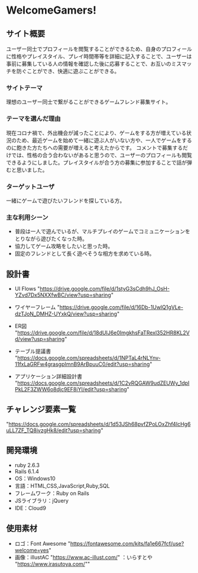 # WelcomeGamers!

## サイト概要
ユーザー同士でプロフィールを閲覧することができるため、自身のプロフィールに性格やプレイスタイル、プレイ時間帯等を詳細に記入することで、ユーザーは事前に募集している人の情報を確認した後に応募することで、お互いのミスマッチを防ぐことができ、快適に遊ぶことができる。

### サイトテーマ
理想のユーザー同士で繋がることができるゲームフレンド募集サイト。

### テーマを選んだ理由
現在コロナ禍で、外出機会が減ったことにより、ゲームをする方が増えている状況のため、最近ゲームを始めて一緒に遊ぶ人がいない方や、一人でゲームをするのに飽きた方たちへの需要が増えると考えたからです。
コメントで募集するだけでは、性格の合う合わないがあると思うので、ユーザーのプロフィールも閲覧できるようにしました。プレイスタイルが合う方の募集に参加することで話が弾むと思いました。

### ターゲットユーザ
一緒にゲームで遊びたいフレンドを探している方。

### 主な利用シーン
- 普段は一人で遊んでいるが、マルチプレイのゲームでコミュニケーションをとりながら遊びたくなった時。
- 協力してゲーム攻略をしたいと思った時。
- 固定のフレンドとして長く遊べそうな相方を求めている時。

## 設計書
- UI Flows
"https://drive.google.com/file/d/1styG3sCdh9hJ_OsH-YZvd7Dx5NXXfwBC/view?usp=sharing"

- ワイヤーフレーム
"https://drive.google.com/file/d/16Db-1UwlQ1gVLe-dzTJoN_DMHZ-UYxkQ/view?usp=sharing"

- ER図
"https://drive.google.com/file/d/18dUIJ6e0ImgkhsFaTRexl352HR8KL2Vd/view?usp=sharing"

- テーブル提議書
"https://docs.google.com/spreadsheets/d/1NPTaL4rNLYnv-11fxLaGRFw4grasgpImnB9ArBpuuC0/edit?usp=sharing"

- アプリケーション詳細設計書
"https://docs.google.com/spreadsheets/d/1C2vRQGAW9udZEUWy_1dpIPkL2F3ZWW6o8djc9EF8iYI/edit?usp=sharing"

## チャレンジ要素一覧
"https://docs.google.com/spreadsheets/d/1d53JSh68pvfZPoLOxZhf4IcHg6uLL7ZF_TQ8ivzgHk8/edit?usp=sharing"

## 開発環境
- ruby 2.6.3
- Rails 6.1.4
- OS：Windows10
- 言語：HTML,CSS,JavaScript,Ruby,SQL
- フレームワーク：Ruby on Rails
- JSライブラリ：jQuery
- IDE：Cloud9

## 使用素材
- ロゴ：Font Awesome "https://fontawesome.com/kits/fa1e667fcf/use?welcome=yes"
- 画像：illustAC "https://www.ac-illust.com/"
      ：いらすとや "https://www.irasutoya.com/""